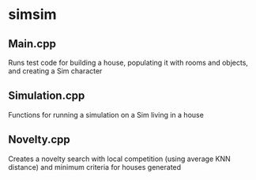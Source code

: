 # simsim

## Main.cpp
Runs test code for building a house, populating it with rooms and objects, and creating a Sim character

## Simulation.cpp
Functions for running a simulation on a Sim living in a house

## Novelty.cpp
Creates a novelty search with local competition (using average KNN distance) and minimum criteria for houses generated
